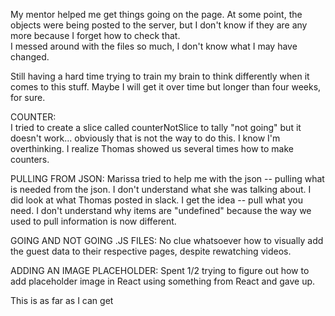 My mentor helped me get things going on the page.  At some point,
the objects were being posted to the server, but I don't know
if they are any more because I forget how to check that.  
I messed around with the files so much, I don't know what I
may have changed.

Still having a hard time trying to train my brain to think 
differently when it comes to this stuff.  Maybe I will get it over time but longer than four weeks, for sure.

COUNTER:  
I tried to create a slice called counterNotSlice to tally
"not going" but it
doesn't work... obviously that is not the way to do this.  I know I'm overthinking.
I realize Thomas showed us several times how to make counters.


PULLING FROM JSON:
Marissa tried to help me with the json -- pulling what is needed from the json.  I don't understand what she was talking about.  I did look at what Thomas posted in slack.  I get the idea -- pull what you need.
I don't understand why items are "undefined" because the way 
we used to pull information is now different.

GOING AND NOT GOING .JS FILES:
No clue whatsoever how to visually add the guest data to their respective pages, despite rewatching videos.

ADDING AN IMAGE PLACEHOLDER:
Spent 1/2 trying to figure out how to add placeholder image in
React using something from React and gave up.

This is as far as I can get